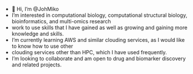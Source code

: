 - 👋 Hi, I’m @JohMiko
- I’m interested in computational biology, computational structural biology, bioinformatics, and multi-omics research
- work to use skills that I have gained as well as growing and gaining more knowledge and skills.
- I’m currently learning AWS and similar clouding services, as I would like to know how to use other
- clouding services other than HPC, which I have used frequently.
- I’m looking to collaborate and am open to drug and biomarker discovery and related projects.

<!---
JohMiko/JohMiko is a ✨ special ✨ repository because its `README.md` (this file) appears on your GitHub profile.
You can click the Preview link to take a look at your changes.
--->
